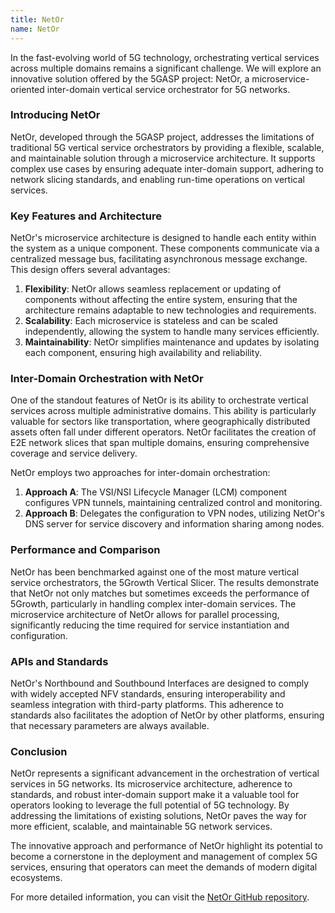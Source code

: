 ```yaml
---
title: NetOr
name: NetOr
---
```


In the fast-evolving world of 5G technology, orchestrating vertical services across multiple domains remains a significant challenge. We will explore an innovative solution offered by the 5GASP project: NetOr, a microservice-oriented inter-domain vertical service orchestrator for 5G networks.

### Introducing NetOr

NetOr, developed through the 5GASP project, addresses the limitations of traditional 5G vertical service orchestrators by providing a flexible, scalable, and maintainable solution through a microservice architecture. It supports complex use cases by ensuring adequate inter-domain support, adhering to network slicing standards, and enabling run-time operations on vertical services.

### Key Features and Architecture

NetOr's microservice architecture is designed to handle each entity within the system as a unique component. These components communicate via a centralized message bus, facilitating asynchronous message exchange. This design offers several advantages:

1. **Flexibility**: NetOr allows seamless replacement or updating of components without affecting the entire system, ensuring that the architecture remains adaptable to new technologies and requirements.
2. **Scalability**: Each microservice is stateless and can be scaled independently, allowing the system to handle many services efficiently.
3. **Maintainability**: NetOr simplifies maintenance and updates by isolating each component, ensuring high availability and reliability.

### Inter-Domain Orchestration with NetOr

One of the standout features of NetOr is its ability to orchestrate vertical services across multiple administrative domains. This ability is particularly valuable for sectors like transportation, where geographically distributed assets often fall under different operators. NetOr facilitates the creation of E2E network slices that span multiple domains, ensuring comprehensive coverage and service delivery.

NetOr employs two approaches for inter-domain orchestration:

1. **Approach A**: The VSI/NSI Lifecycle Manager (LCM) component configures VPN tunnels, maintaining centralized control and monitoring.
2. **Approach B**: Delegates the configuration to VPN nodes, utilizing NetOr's DNS server for service discovery and information sharing among nodes.

### Performance and Comparison

NetOr has been benchmarked against one of the most mature vertical service orchestrators, the 5Growth Vertical Slicer. The results demonstrate that NetOr not only matches but sometimes exceeds the performance of 5Growth, particularly in handling complex inter-domain services. The microservice architecture of NetOr allows for parallel processing, significantly reducing the time required for service instantiation and configuration.

### APIs and Standards

NetOr's Northbound and Southbound Interfaces are designed to comply with widely accepted NFV standards, ensuring interoperability and seamless integration with third-party platforms. This adherence to standards also facilitates the adoption of NetOr by other platforms, ensuring that necessary parameters are always available.

### Conclusion

NetOr represents a significant advancement in the orchestration of vertical services in 5G networks. Its microservice architecture, adherence to standards, and robust inter-domain support make it a valuable tool for operators looking to leverage the full potential of 5G technology. By addressing the limitations of existing solutions, NetOr paves the way for more efficient, scalable, and maintainable 5G network services.

The innovative approach and performance of NetOr highlight its potential to become a cornerstone in the deployment and management of complex 5G services, ensuring that operators can meet the demands of modern digital ecosystems.

For more detailed information, you can visit the [NetOr GitHub repository](https://github.com/5gasp/netor).